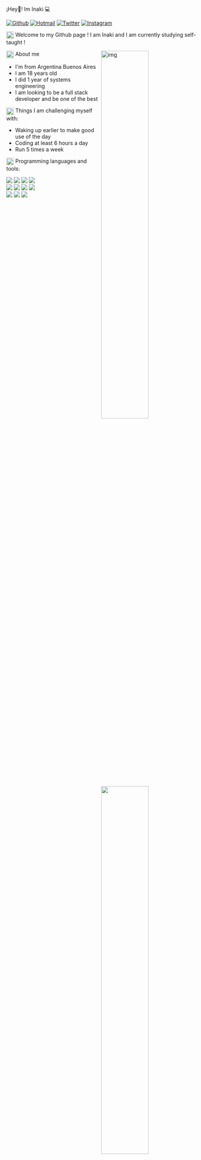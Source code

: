 ¡Hey👋! Im Inaki 💻 

[![Github](https://img.shields.io/badge/-Github-000?style=flat&logo=Github&logoColor=white)](https://github.com/InakiCarcereny)
[![Hotmail](https://img.shields.io/badge/-Gmail-c14438?style=flat&logo=Gmail&logoColor=white)](mailto:inakicarce@hotmail.com.ar)
[![Twitter](https://img.shields.io/badge/-Twitter-000?style=flat&logo=Twitter&logoColor=white)](https://twitter.com/_juancchhi)
[![Instagram](https://img.shields.io/badge/-Instagram-c14438?style=flat&logo=Instagram&logoColor=white)](https://www.instagram.com/inaki.carce/)



<img align='center' src="https://media2.giphy.com/media/QssGEmpkyEOhBCb7e1/200w.webp?cid=790b7611eb2lrpnxhp09xqym8g0kjmn5dyfrazkygqre3nap&ep=v1_stickers_search&rid=200w.webp&ct=s" width="20">  Welcome to my Github page ! I am Inaki and I am currently studying self-taught !

<img align="right" alt="img" src="https://media2.giphy.com/media/v1.Y2lkPTc5MGI3NjExZ3c5ZWR2bjExbnBhNDgzaHVjZjFlNGx6ZmE3NzRpZXEzMWEyeGV4OCZlcD12MV9naWZzX3NlYXJjaCZjdD1n/bGgsc5mWoryfgKBx1u/giphy.webp" width="50%" height="50%" />

<img align='center' src="https://media3.giphy.com/media/v1.Y2lkPTc5MGI3NjExdzJ3eGhuNTNlZ3o3a2t6bjIwazF3ZDQwOWU3bGZ4eWdpYWw2NHNjdyZlcD12MV9zdGlja2Vyc19zZWFyY2gmY3Q9cw/v7SjO1ZNywAPY3O1nm/giphy.gif" width="20"> About me
- I'm from Argentina Buenos Aires
- I am 18 years old
- I did 1 year of systems engineering
- I am looking to be a full stack developer and be one of the best


<img align='center' src="https://media2.giphy.com/media/v1.Y2lkPTc5MGI3NjExZnZiMno1NWF5OTNva3N3OW1wbzc4am1najNvYnFyNnV2cTVobjJwOSZlcD12MV9zdGlja2Vyc19zZWFyY2gmY3Q9cw/ZxKi8YcyJn749KZePH/giphy.webp" width="20"> Things I am challenging myself with:
- Waking up earlier to make good use of the day
- Coding at least 6 hours a day
- Run 5 times a week


<img align='center' src="https://media4.giphy.com/media/8m4gPv1UFz1jmiCtKd/giphy.gif?cid=ecf05e47qf1pxudx704h0utaf310rvy3tyww6xa1r8z34xvv&ep=v1_gifs_related&rid=giphy.gif&ct=s" width="20"> Programming languages and tools:
<p>
  <img width="50%" align="right" src="https://github-readme-stats.vercel.app/api?username=InakiCarcereny&show_icons=true&hide_border=true" />
<code><img src="https://img.icons8.com/color/48/000000/javascript.png"/></code>
<code><img src="https://img.icons8.com/color/48/000000/react-native.png"/></code>
<code><img src="https://img.icons8.com/color/48/000000/nodejs.png"/></code>
<code><img src="https://img.icons8.com/color/48/000000/visual-studio.png"/></code>
<br />
<code><img src="https://img.icons8.com/color/48/000000/npm.png"/></code>
<code><img src="https://img.icons8.com/color/48/000000/css3.png"/></code>
<code><img src="https://img.icons8.com/color/48/000000/html-5.png"/></code>
<code><img src="https://img.icons8.com/color/48/000000/powershell.png"/></code>
<br />
<code><img src="https://img.icons8.com/?size=48&id=20906&format=png"/></code>
<code><img src="https://img.icons8.com/color/48/000000/github--v1.png"/></code>
<code><img src="https://img.icons8.com/?size=48&id=lckHFUP7nJhG&format=png"/></code>
</p>


